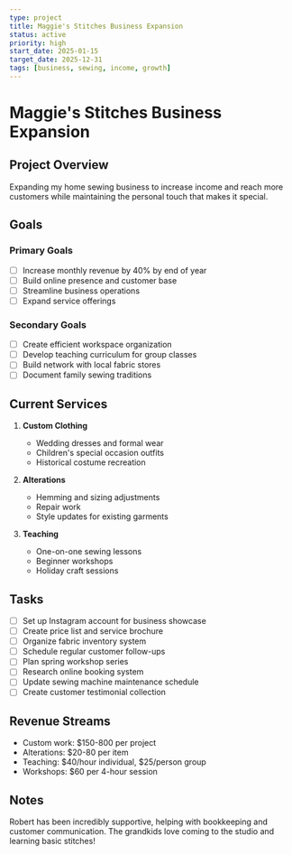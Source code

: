 ```yaml
---
type: project
title: Maggie's Stitches Business Expansion
status: active
priority: high
start_date: 2025-01-15
target_date: 2025-12-31
tags: [business, sewing, income, growth]
---
```


# Maggie's Stitches Business Expansion

## Project Overview

Expanding my home sewing business to increase income and reach more customers while maintaining the personal touch that makes it special.

## Goals

### Primary Goals
- [ ] Increase monthly revenue by 40% by end of year
- [ ] Build online presence and customer base
- [ ] Streamline business operations
- [ ] Expand service offerings

### Secondary Goals
- [ ] Create efficient workspace organization
- [ ] Develop teaching curriculum for group classes
- [ ] Build network with local fabric stores
- [ ] Document family sewing traditions

## Current Services

1. **Custom Clothing**
   - Wedding dresses and formal wear
   - Children's special occasion outfits
   - Historical costume recreation

2. **Alterations**
   - Hemming and sizing adjustments
   - Repair work
   - Style updates for existing garments

3. **Teaching**
   - One-on-one sewing lessons
   - Beginner workshops
   - Holiday craft sessions

## Tasks

- [ ] Set up Instagram account for business showcase
- [ ] Create price list and service brochure
- [ ] Organize fabric inventory system
- [ ] Schedule regular customer follow-ups
- [ ] Plan spring workshop series
- [ ] Research online booking system
- [ ] Update sewing machine maintenance schedule
- [ ] Create customer testimonial collection

## Revenue Streams

- Custom work: $150-800 per project
- Alterations: $20-80 per item
- Teaching: $40/hour individual, $25/person group
- Workshops: $60 per 4-hour session

## Notes

Robert has been incredibly supportive, helping with bookkeeping and customer communication. The grandkids love coming to the studio and learning basic stitches!
